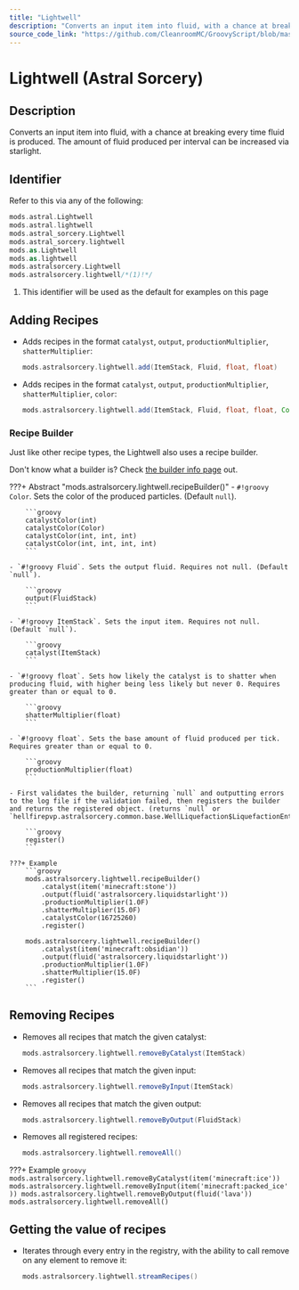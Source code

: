 ```yaml
---
title: "Lightwell"
description: "Converts an input item into fluid, with a chance at breaking every time fluid is produced. The amount of fluid produced per interval can be increased via starlight."
source_code_link: "https://github.com/CleanroomMC/GroovyScript/blob/master/src/main/java/com/cleanroommc/groovyscript/compat/mods/astralsorcery/Lightwell.java"
---
```


# Lightwell (Astral Sorcery)

## Description

Converts an input item into fluid, with a chance at breaking every time fluid is produced. The amount of fluid produced per interval can be increased via starlight.

## Identifier

Refer to this via any of the following:

```groovy hl_lines="8"
mods.astral.Lightwell
mods.astral.lightwell
mods.astral_sorcery.Lightwell
mods.astral_sorcery.lightwell
mods.as.Lightwell
mods.as.lightwell
mods.astralsorcery.Lightwell
mods.astralsorcery.lightwell/*(1)!*/
```

1. This identifier will be used as the default for examples on this page

## Adding Recipes

- Adds recipes in the format `catalyst`, `output`, `productionMultiplier`, `shatterMultiplier`:

    ```groovy
    mods.astralsorcery.lightwell.add(ItemStack, Fluid, float, float)
    ```

- Adds recipes in the format `catalyst`, `output`, `productionMultiplier`, `shatterMultiplier`, `color`:

    ```groovy
    mods.astralsorcery.lightwell.add(ItemStack, Fluid, float, float, Color)
    ```


### Recipe Builder

Just like other recipe types, the Lightwell also uses a recipe builder.

Don't know what a builder is? Check [the builder info page](../../../groovy/builder.md) out.

???+ Abstract "mods.astralsorcery.lightwell.recipeBuilder()"
    - `#!groovy Color`. Sets the color of the produced particles. (Default `null`).

        ```groovy
        catalystColor(int)
        catalystColor(Color)
        catalystColor(int, int, int)
        catalystColor(int, int, int, int)
        ```

    - `#!groovy Fluid`. Sets the output fluid. Requires not null. (Default `null`).

        ```groovy
        output(FluidStack)
        ```

    - `#!groovy ItemStack`. Sets the input item. Requires not null. (Default `null`).

        ```groovy
        catalyst(ItemStack)
        ```

    - `#!groovy float`. Sets how likely the catalyst is to shatter when producing fluid, with higher being less likely but never 0. Requires greater than or equal to 0.

        ```groovy
        shatterMultiplier(float)
        ```

    - `#!groovy float`. Sets the base amount of fluid produced per tick. Requires greater than or equal to 0.

        ```groovy
        productionMultiplier(float)
        ```

    - First validates the builder, returning `null` and outputting errors to the log file if the validation failed, then registers the builder and returns the registered object. (returns `null` or `hellfirepvp.astralsorcery.common.base.WellLiquefaction$LiquefactionEntry`).

        ```groovy
        register()
        ```

    ???+ Example
        ```groovy
        mods.astralsorcery.lightwell.recipeBuilder()
            .catalyst(item('minecraft:stone'))
            .output(fluid('astralsorcery.liquidstarlight'))
            .productionMultiplier(1.0F)
            .shatterMultiplier(15.0F)
            .catalystColor(16725260)
            .register()

        mods.astralsorcery.lightwell.recipeBuilder()
            .catalyst(item('minecraft:obsidian'))
            .output(fluid('astralsorcery.liquidstarlight'))
            .productionMultiplier(1.0F)
            .shatterMultiplier(15.0F)
            .register()
        ```



## Removing Recipes

- Removes all recipes that match the given catalyst:

    ```groovy
    mods.astralsorcery.lightwell.removeByCatalyst(ItemStack)
    ```

- Removes all recipes that match the given input:

    ```groovy
    mods.astralsorcery.lightwell.removeByInput(ItemStack)
    ```

- Removes all recipes that match the given output:

    ```groovy
    mods.astralsorcery.lightwell.removeByOutput(FluidStack)
    ```

- Removes all registered recipes:

    ```groovy
    mods.astralsorcery.lightwell.removeAll()
    ```

???+ Example
    ```groovy
    mods.astralsorcery.lightwell.removeByCatalyst(item('minecraft:ice'))
    mods.astralsorcery.lightwell.removeByInput(item('minecraft:packed_ice'))
    mods.astralsorcery.lightwell.removeByOutput(fluid('lava'))
    mods.astralsorcery.lightwell.removeAll()
    ```

## Getting the value of recipes

- Iterates through every entry in the registry, with the ability to call remove on any element to remove it:

    ```groovy
    mods.astralsorcery.lightwell.streamRecipes()
    ```
